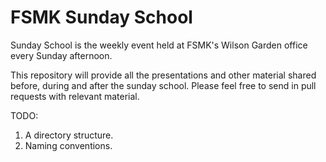FSMK Sunday School
==================

Sunday School is the weekly event held at FSMK's Wilson Garden office every Sunday afternoon. 

This repository will provide all the presentations and other material shared before, during and after the sunday school.
Please feel free to send in pull requests with relevant material.

TODO:
1. A directory structure.
2. Naming conventions.
